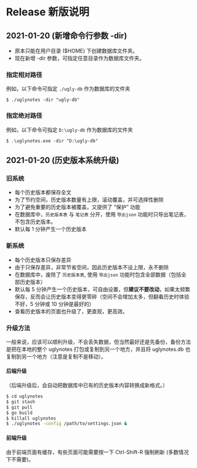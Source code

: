 # Release 新版说明


## 2021-01-20 (新增命令行参数 -dir)

- 原本只能在用户目录 ($HOME) 下创建数据库文件夹。
- 现在新增 -dir 参数，可指定任意目录作为数据库文件夹。

### 指定相对路径

例如，以下命令可指定 `./ugly-db` 作为数据库的文件夹
```
$ ./uglynotes -dir "ugly-db"
```

### 指定绝对路径

例如，以下命令可指定 `D:\ugly-db` 作为数据库的文件夹
```
$ .\uglynotes.exe -dir "D:\ugly-db" 
```


## 2021-01-20 (历史版本系统升级)

### 旧系统

 - 每个历史版本都保存全文
 - 为了节约空间，历史版本数量有上限，滚动覆盖，并可选择性删除
 - 为了避免重要的历史版本被覆盖，又提供了 “保护” 功能
 - 在数据库中，`历史版本表` 与 `笔记表` 分开，使用 `导出json` 功能时只导出笔记表，不包含历史版本。
 - 默认每 1 分钟产生一个历史版本

### 新系统

 - 每个历史版本只保存差异
 - 由于只保存差异，非常节省空间，因此历史版本不设上限，永不删除
 - 在数据库中，废除了 `历史版本表`, 使用 `导出json` 功能时包含全部数据（包括全部历史版本）
 - 默认每 5 分钟产生一个历史版本，可自由设置，但**建议不要改动**，如果太频繁保存，反而会让历史版本变得更零碎（空间不会增加太多，但翻看历史时体验不好，5 分钟或 10 分钟是最好的）
 - 查看历史版本的页面也升级了，更直观，更高效。

### 升级方法

一般来说，应该可以顺利升级，不会丢失数据，但当然最好还是先备份，备份方法是把在本地的整个 uglynotes 打包或复制到另一个地方，并且将 uglynotes.db 也复制到另一个地方（注意是复制不是移动）。

#### 后端升级

（后端升级后，会自动把数据库中已有的历史版本内容转换成新格式。）

```sh
$ cd uglynotes
$ git stash
$ git pull
$ go build
$ killall uglynotes
$ ./uglynotes -config /path/to/settings.json &
```

#### 前端升级

由于前端页面有缓存，有些页面可能需要按一下 Ctrl-Shift-R 强制刷新 (多数情况下不需要)。
